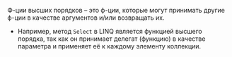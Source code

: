 Ф-ции высших порядков – это ф-ции, которые могут принимать другие ф-ции в качестве аргументов и/или возвращать их.
- Например, метод `Select` в LINQ является функцией высшего порядка, так как он принимает делегат (функцию) в качестве параметра и применяет её к каждому элементу коллекции.
